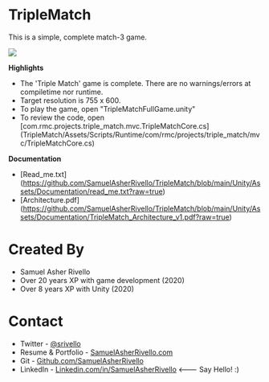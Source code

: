 # TripleMatch
This is a simple, complete match-3 game.

![](TripleMatch/Assets/Documentation/TripleMatch_Screenshot_v1.png)

**Highlights**

* The 'Triple Match' game is complete. There are no warnings/errors at compiletime nor runtime. 
* Target resolution is 755 x 600.
* To play the game, open "TripleMatchFullGame.unity"
* To review the code, open [com.rmc.projects.triple_match.mvc.TripleMatchCore.cs] (TripleMatch/Assets/Scripts/Runtime/com/rmc/projects/triple_match/mvc/TripleMatchCore.cs)

**Documentation**

* [Read_me.txt] (https://github.com/SamuelAsherRivello/TripleMatch/blob/main/Unity/Assets/Documentation/read_me.txt?raw=true)
* [Architecture.pdf] (https://github.com/SamuelAsherRivello/TripleMatch/blob/main/Unity/Assets/Documentation/TripleMatch_Architecture_v1.pdf?raw=true)

Created By
=============

- Samuel Asher Rivello 
- Over 20 years XP with game development (2020)
- Over 8 years XP with Unity (2020)

Contact
=============

- Twitter - <a href="https://twitter.com/srivello/">@srivello</a>
- Resume & Portfolio - <a href="http://www.SamuelAsherRivello.com">SamuelAsherRivello.com</a>
- Git - <a href="https://github.com/SamuelAsherRivello/">Github.com/SamuelAsherRivello</a>
- LinkedIn - <a href="https://Linkedin.com/in/SamuelAsherRivello">Linkedin.com/in/SamuelAsherRivello</a> <--- Say Hello! :)






